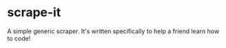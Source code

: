 scrape-it
=========

A simple generic scraper. It's written specifically to help a friend learn how to code!